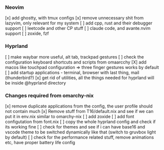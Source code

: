 ### Neovim

[x] add ghostty, with tmux configs
[x] remove unnecessary shit from lazyvim, only relevant for my system
[ ] add cpp, rust and their debugger support
[ ] leetcode and other CP stuff
[ ] claude code, and avante.nvim support
[ ] zoxide, fzf

### Hyprland

[ ] make waybar more useful, alt tab, trackpad gestures
[ ] check the configuration keyboard shortcuts and scripts from omaarcchy
[X] add macos like touchpad configuration => three finger gestures works by default
[ ] add startup applications - terminal, browser with last thing, mail (thunderbird?)
[x] get rid of utilities, all the things needed for hyprland will be inside @hyprland directory


### Changes required from omarchy-nix
[x] remove duplicate applications from the config, the user profile should not contain much
[x] Remove stuff from T16/default.nix and see if we can put it in env.nix similar to omarchy-nix
[ ] add zoxide
[ ] add font configutation from font.nix
[ ] copy the whole hyprland config and check if its working fine 
[ ] check for themes and see if i can have base16 and vscode theme to be switched dynamically like that (switch to gruvbox light by default)
[ ] check for the performance related stuff, remove animations etc, have proper battery life config
